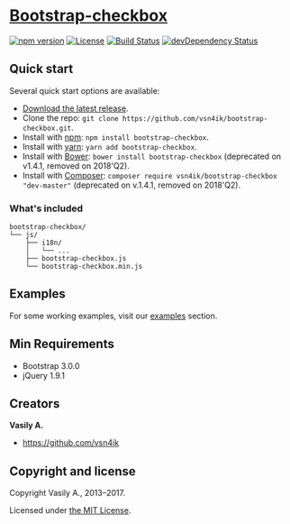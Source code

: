 # [Bootstrap-checkbox](https://vsn4ik.github.io/bootstrap-checkbox/)

[![npm version](https://img.shields.io/npm/v/bootstrap-checkbox.svg)](https://www.npmjs.com/package/bootstrap-checkbox)
[![License](https://img.shields.io/npm/l/bootstrap-checkbox.svg)][license]
[![Build Status](https://travis-ci.org/vsn4ik/bootstrap-checkbox.svg)](https://travis-ci.org/vsn4ik/bootstrap-checkbox)
[![devDependency Status](https://david-dm.org/vsn4ik/bootstrap-checkbox/dev-status.svg)](https://david-dm.org/vsn4ik/bootstrap-checkbox?type=dev)


## Quick start

Several quick start options are available:

* [Download the latest release](https://github.com/vsn4ik/bootstrap-checkbox/archive/v1.4.0.zip "Download Bootstrap-checkbox").
* Clone the repo: `git clone https://github.com/vsn4ik/bootstrap-checkbox.git`.
* Install with [npm](https://www.npmjs.com): `npm install bootstrap-checkbox`.
* Install with [yarn](https://yarnpkg.com): `yarn add bootstrap-checkbox`.
* Install with [Bower](https://bower.io): `bower install bootstrap-checkbox` (deprecated on v1.4.1, removed on 2018'Q2).
* Install with [Composer](https://getcomposer.org): `composer require vsn4ik/bootstrap-checkbox "dev-master"` (deprecated on v.1.4.1, removed on 2018'Q2).

### What's included

```
bootstrap-checkbox/
└── js/
    ├── i18n/
    │   └── ...
    ├── bootstrap-checkbox.js
    └── bootstrap-checkbox.min.js
```


## Examples

For some working examples, visit our [examples](https://vsn4ik.github.io/bootstrap-checkbox/#html-examples) section.


## Min Requirements

* Bootstrap 3.0.0
* jQuery 1.9.1


## Creators

**Vasily A.**

* <https://github.com/vsn4ik>


## Copyright and license

Copyright Vasily A., 2013&ndash;2017.

Licensed under [the MIT License][license].

[license]: https://github.com/vsn4ik/bootstrap-checkbox/blob/master/LICENSE
